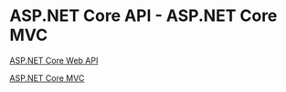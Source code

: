 # ASP.NET Core API - ASP.NET Core MVC

[ASP.NET Core Web API](./ASP.NETCore-API)

[ASP.NET Core MVC](./ASP.NETCore-MVC)
